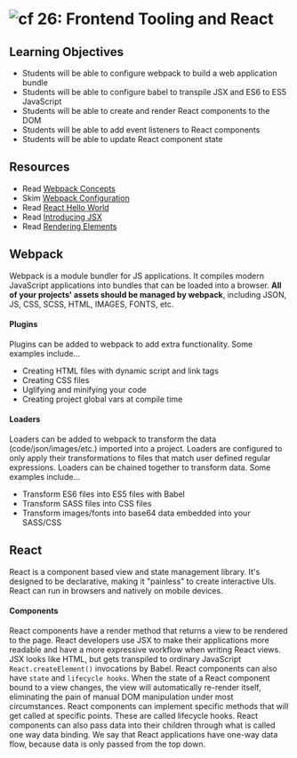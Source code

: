 ![cf](http://i.imgur.com/7v5ASc8.png) 26: Frontend Tooling and React
===

## Learning Objectives
* Students will be able to configure webpack to build a web application bundle
* Students will be able to configure babel to transpile JSX and ES6 to ES5 JavaScript
* Students will be able to create and render React components to the DOM
* Students will be able to add event listeners to React components 
* Students will be able to update React component state

## Resources
* Read [Webpack Concepts](https://webpack.js.org/concepts/)
* Skim [Webpack Configuration](https://webpack.js.org/configuration/)
* Read [React Hello World](https://facebook.github.io/react/docs/hello-world.html) 
* Read [Introducing JSX](https://facebook.github.io/react/docs/introducing-jsx.html)
* Read [Rendering Elements](https://facebook.github.io/react/docs/rendering-elements.html)

## Webpack
Webpack is a module bundler for JS applications. It compiles modern JavaScript applications into bundles that can be loaded into a browser. **All of your projects' assets should be managed by webpack**, including JSON, JS, CSS, SCSS, HTML, IMAGES, FONTS, etc.

#### Plugins 
Plugins can be added to webpack to add extra functionality. Some examples include...  
 * Creating HTML files with dynamic script and link tags
 * Creating CSS files
 * Uglifying and minifying your code
 * Creating project global vars at compile time

#### Loaders
Loaders can be added to webpack to transform the data (code/json/images/etc.) imported into a project. Loaders are configured to only apply their transformations to files that match user defined regular expressions. Loaders can be chained together to transform data. Some examples include...
* Transform ES6 files into ES5 files with Babel
* Transform SASS files into CSS files
* Transform images/fonts into base64 data embedded into your SASS/CSS

## React
React is a component based view and state management library. It's designed to be declarative, making it "painless" to create interactive UIs. React can run in browsers and natively on mobile devices.

#### Components  
React components have a render method that returns a view to be rendered to the page. React developers use JSX to make their applications more readable and have a more expressive workflow when writing React views. JSX looks like HTML, but gets transpiled to ordinary JavaScript `React.createElement()` invocations by Babel. React components can also have `state` and `lifecycle hooks`. When the state of a React component bound to a view changes, the view will automatically re-render itself, eliminating the pain of manual DOM manipulation under most circumstances. React components can implement specific methods that will get called at specific points. These are called lifecycle hooks. React components can also pass data into their children through what is called one way data binding. We say that React applications have one-way data flow, because data is only passed from the top down.
